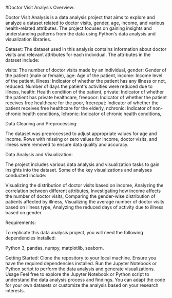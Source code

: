 #Doctor Visit Analysis
Overview:    

Doctor Visit Analysis is a data analysis project that aims to explore and analyze a dataset related to doctor visits, gender, age, income, and various health-related attributes. The project focuses on gaining insights and understanding patterns from the data using Python's data analysis and visualization libraries.

Dataset:
The dataset used in this analysis contains information about doctor visits and relevant attributes for each individual. The attributes in the dataset include:

visits: The number of doctor visits made by an individual,
gender: Gender of the patient (male or female),
age: Age of the patient,
income: Income level of the patient,
illness: Indicator of whether the patient has any illness or not,
reduced: Number of days the patient's activities were reduced due to illness,
health: Health condition of the patient,
private: Indicator of whether the patient has private healthcare,
freepoor: Indicator of whether the patient receives free healthcare for the poor,
freerepat: Indicator of whether the patient receives free healthcare for the elderly,
nchronic: Indicator of non-chronic health conditions,
lchronic: Indicator of chronic health conditions,


Data Cleaning and Preprocessing:

The dataset was preprocessed to adjust appropriate values for age and income. Rows with missing or zero values for income, doctor visits, and illness were removed to ensure data quality and accuracy.

Data Analysis and Visualization:

The project includes various data analysis and visualization tasks to gain insights into the dataset. Some of the key visualizations and analyses conducted include:

Visualizing the distribution of doctor visits based on income,
Analyzing the correlation between different attributes,
Investigating how income affects the number of doctor visits,
Comparing the gender-wise distribution of patients affected by illness,
Visualizing the average number of doctor visits based on illness type,
Analyzing the reduced days of activity due to illness based on gender.

Requirements:

To replicate this data analysis project, you will need the following dependencies installed:

Python 3,
pandas,
numpy,
matplotlib,
seaborn.

Getting Started:
Clone the repository to your local machine.
Ensure you have the required dependencies installed.
Run the Jupyter Notebook or Python script to perform the data analysis and generate visualizations.
Usage
Feel free to explore the Jupyter Notebook or Python script to understand the data analysis process and findings. You can adapt the code for your own datasets or customize the analysis based on your research interests.

